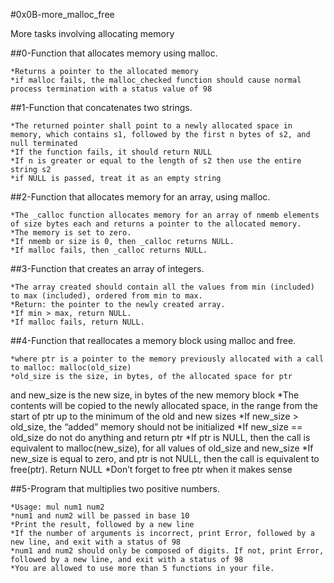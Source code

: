 #0x0B-more_malloc_free

More tasks involving allocating memory


##0-Function that allocates memory using malloc.

	*Returns a pointer to the allocated memory
	*if malloc fails, the malloc_checked function should cause normal process termination with a status value of 98


##1-Function that concatenates two strings.

	*The returned pointer shall point to a newly allocated space in memory, which contains s1, followed by the first n bytes of s2, and null terminated
	*If the function fails, it should return NULL
	*If n is greater or equal to the length of s2 then use the entire string s2
	*if NULL is passed, treat it as an empty string


##2-Function that allocates memory for an array, using malloc.

	*The _calloc function allocates memory for an array of nmemb elements of size bytes each and returns a pointer to the allocated memory.
	*The memory is set to zero.
	*If nmemb or size is 0, then _calloc returns NULL.
	*If malloc fails, then _calloc returns NULL.


##3-Function that creates an array of integers.

	*The array created should contain all the values from min (included) to max (included), ordered from min to max.
	*Return: the pointer to the newly created array.
	*If min > max, return NULL.
	*If malloc fails, return NULL.


##4-Function that reallocates a memory block using malloc and free.

	*where ptr is a pointer to the memory previously allocated with a call to malloc: malloc(old_size)
	*old_size is the size, in bytes, of the allocated space for ptr
and new_size is the new size, in bytes of the new memory block
	*The contents will be copied to the newly allocated space, in the range from the start of ptr up to the minimum of the old and new sizes
	*If new_size > old_size, the “added” memory should not be initialized
	*If new_size == old_size do not do anything and return ptr
	*If ptr is NULL, then the call is equivalent to malloc(new_size), for all values of old_size and new_size
	*If new_size is equal to zero, and ptr is not NULL, then the call is equivalent to free(ptr). Return NULL
	*Don’t forget to free ptr when it makes sense


##5-Program that multiplies two positive numbers.

	*Usage: mul num1 num2
	*num1 and num2 will be passed in base 10
	*Print the result, followed by a new line
	*If the number of arguments is incorrect, print Error, followed by a new line, and exit with a status of 98
	*num1 and num2 should only be composed of digits. If not, print Error, followed by a new line, and exit with a status of 98
	*You are allowed to use more than 5 functions in your file.
